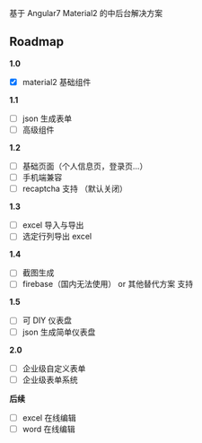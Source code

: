 基于 Angular7  Material2  的中后台解决方案

## Roadmap

**1.0**
- [x] material2 基础组件

**1.1**
- [ ] json 生成表单
- [ ] 高级组件

**1.2**
- [ ] 基础页面（个人信息页，登录页...）
- [ ] 手机端兼容
- [ ] recaptcha 支持 （默认关闭）

**1.3**
- [ ] excel 导入与导出
- [ ] 选定行列导出 excel

**1.4**
- [ ] 截图生成
- [ ] firebase（国内无法使用） or 其他替代方案 支持

**1.5**
- [ ] 可 DIY 仪表盘
- [ ] json 生成简单仪表盘

**2.0**
- [ ] 企业级自定义表单
- [ ] 企业级表单系统

**后续**

- [ ] excel 在线编辑
- [ ] word 在线编辑

